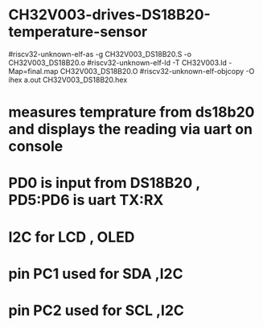 # CH32V003-drives-DS18B20-temperature-sensor


#riscv32-unknown-elf-as -g CH32V003_DS18B20.S -o CH32V003_DS18B20.o
#riscv32-unknown-elf-ld -T CH32V003.ld -Map=final.map CH32V003_DS18B20.O
#riscv32-unknown-elf-objcopy -O ihex a.out CH32V003_DS18B20.hex

# measures temprature from ds18b20 and displays the reading via uart on console
# PD0 is input from DS18B20 , PD5:PD6 is uart TX:RX
# I2C for LCD , OLED
# pin PC1  used for SDA ,I2C 
# pin PC2  used for SCL ,I2C
